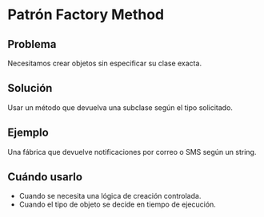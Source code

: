 # Patrón Factory Method

## Problema
Necesitamos crear objetos sin especificar su clase exacta.

## Solución
Usar un método que devuelva una subclase según el tipo solicitado.

## Ejemplo
Una fábrica que devuelve notificaciones por correo o SMS según un string.

## Cuándo usarlo
- Cuando se necesita una lógica de creación controlada.
- Cuando el tipo de objeto se decide en tiempo de ejecución.
